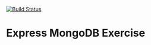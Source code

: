 [![Build Status](https://travis-ci.org/srMarquinho/express-mongodb-api.svg?branch=master)](https://travis-ci.org/srMarquinho/express-mongodb-api)
# Express MongoDB Exercise
